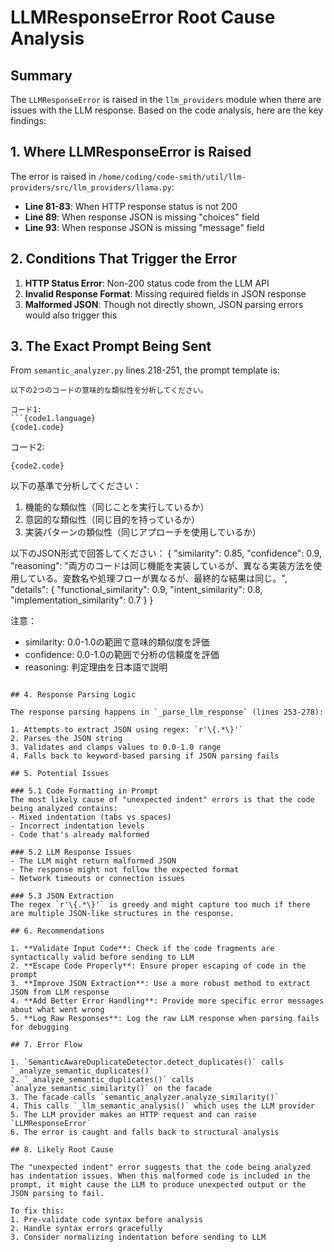 # LLMResponseError Root Cause Analysis

## Summary

The `LLMResponseError` is raised in the `llm_providers` module when there are issues with the LLM response. Based on the code analysis, here are the key findings:

## 1. Where LLMResponseError is Raised

The error is raised in `/home/coding/code-smith/util/llm-providers/src/llm_providers/llama.py`:

- **Line 81-83**: When HTTP response status is not 200
- **Line 89**: When response JSON is missing "choices" field
- **Line 93**: When response JSON is missing "message" field

## 2. Conditions That Trigger the Error

1. **HTTP Status Error**: Non-200 status code from the LLM API
2. **Invalid Response Format**: Missing required fields in JSON response
3. **Malformed JSON**: Though not directly shown, JSON parsing errors would also trigger this

## 3. The Exact Prompt Being Sent

From `semantic_analyzer.py` lines 218-251, the prompt template is:

```
以下の2つのコードの意味的な類似性を分析してください。

コード1:
```{code1.language}
{code1.code}
```

コード2:
```{code2.language}
{code2.code}
```

以下の基準で分析してください：
1. 機能的な類似性（同じことを実行しているか）
2. 意図的な類似性（同じ目的を持っているか）
3. 実装パターンの類似性（同じアプローチを使用しているか）

以下のJSON形式で回答してください：
{
  "similarity": 0.85,
  "confidence": 0.9,
  "reasoning": "両方のコードは同じ機能を実装しているが、異なる実装方法を使用している。変数名や処理フローが異なるが、最終的な結果は同じ。",
  "details": {
    "functional_similarity": 0.9,
    "intent_similarity": 0.8,
    "implementation_similarity": 0.7
  }
}

注意：
- similarity: 0.0-1.0の範囲で意味的類似度を評価
- confidence: 0.0-1.0の範囲で分析の信頼度を評価
- reasoning: 判定理由を日本語で説明
```

## 4. Response Parsing Logic

The response parsing happens in `_parse_llm_response` (lines 253-278):

1. Attempts to extract JSON using regex: `r'\{.*\}'`
2. Parses the JSON string
3. Validates and clamps values to 0.0-1.0 range
4. Falls back to keyword-based parsing if JSON parsing fails

## 5. Potential Issues

### 5.1 Code Formatting in Prompt
The most likely cause of "unexpected indent" errors is that the code being analyzed contains:
- Mixed indentation (tabs vs spaces)
- Incorrect indentation levels
- Code that's already malformed

### 5.2 LLM Response Issues
- The LLM might return malformed JSON
- The response might not follow the expected format
- Network timeouts or connection issues

### 5.3 JSON Extraction
The regex `r'\{.*\}'` is greedy and might capture too much if there are multiple JSON-like structures in the response.

## 6. Recommendations

1. **Validate Input Code**: Check if the code fragments are syntactically valid before sending to LLM
2. **Escape Code Properly**: Ensure proper escaping of code in the prompt
3. **Improve JSON Extraction**: Use a more robust method to extract JSON from LLM response
4. **Add Better Error Handling**: Provide more specific error messages about what went wrong
5. **Log Raw Responses**: Log the raw LLM response when parsing fails for debugging

## 7. Error Flow

1. `SemanticAwareDuplicateDetector.detect_duplicates()` calls `_analyze_semantic_duplicates()`
2. `_analyze_semantic_duplicates()` calls `analyze_semantic_similarity()` on the facade
3. The facade calls `semantic_analyzer.analyze_similarity()`
4. This calls `_llm_semantic_analysis()` which uses the LLM provider
5. The LLM provider makes an HTTP request and can raise `LLMResponseError`
6. The error is caught and falls back to structural analysis

## 8. Likely Root Cause

The "unexpected indent" error suggests that the code being analyzed has indentation issues. When this malformed code is included in the prompt, it might cause the LLM to produce unexpected output or the JSON parsing to fail.

To fix this:
1. Pre-validate code syntax before analysis
2. Handle syntax errors gracefully
3. Consider normalizing indentation before sending to LLM